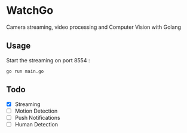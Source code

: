 # WatchGo
Camera streaming, video processing and Computer Vision with Golang

## Usage
Start the streaming on port 8554 :
```bash=
go run main.go
```

## Todo
- [x] Streaming
- [ ] Motion Detection
- [ ] Push Notifications
- [ ] Human Detection